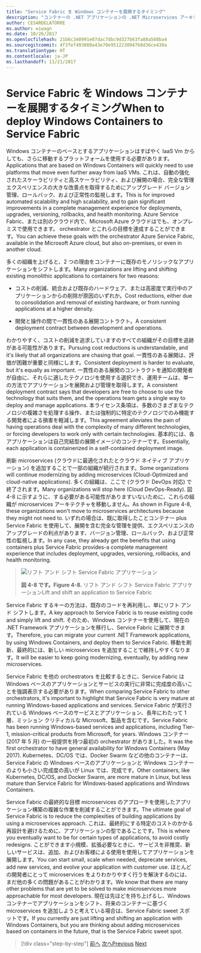 ```yaml
---
title: "Service Fabric を Windows コンテナーを展開するタイミング"
description: "コンテナーの .NET アプリケーションの .NET Microservices アーキテクチャ |Service Fabric を Windows コンテナーを展開するタイミング"
author: CESARDELATORRE
ms.author: wiwagn
ms.date: 10/26/2017
ms.openlocfilehash: 21b6c348991e07dac7dbc9d327b63fa88a588ba4
ms.sourcegitcommit: 4f3fef493080a43e70e951223894768d36ce430a
ms.translationtype: HT
ms.contentlocale: ja-JP
ms.lasthandoff: 11/21/2017
---
```

# <a name="when-to-deploy-windows-containers-to-service-fabric"></a><span data-ttu-id="0a202-103">Service Fabric を Windows コンテナーを展開するタイミング</span><span class="sxs-lookup"><span data-stu-id="0a202-103">When to deploy Windows Containers to Service Fabric</span></span>

<span data-ttu-id="0a202-104">Windows コンテナーのベースとするアプリケーションはすばやく IaaS Vm からしても、さらに移動するプラットフォームを使用する必要があります。</span><span class="sxs-lookup"><span data-stu-id="0a202-104">Applications that are based on Windows Containers will quickly need to use platforms that move even further away from IaaS VMs.</span></span> <span data-ttu-id="0a202-105">これは、自動の強化されたスケーラビリティと高スケーラビリティ、および展開の場合、完全な管理エクスペリエンスの大きな改善点を取得するためにアップグレード バージョン管理、ロールバック、および正常性の監視します。</span><span class="sxs-lookup"><span data-stu-id="0a202-105">This is for improved automated scalability and high scalability, and to gain significant improvements in a complete management experience for deployments, upgrades, versioning, rollbacks, and health monitoring.</span></span> <span data-ttu-id="0a202-106">Azure Service Fabric、または別のクラウド内で、Microsoft Azure クラウドはでも、オンプレミスで使用できます。 orchestrator とこれらの目標を達成することができます。</span><span class="sxs-lookup"><span data-stu-id="0a202-106">You can achieve these goals with the orchestrator Azure Service Fabric, available in the Microsoft Azure cloud, but also on-premises, or even in another cloud.</span></span>

<span data-ttu-id="0a202-107">多くの組織を上げると、2 つの理由をコンテナーに既存のモノリシックなアプリケーションをシフトします。</span><span class="sxs-lookup"><span data-stu-id="0a202-107">Many organizations are lifting and shifting existing monolithic applications to containers for two reasons:</span></span>

-   <span data-ttu-id="0a202-108">コストの削減、統合および既存のハードウェア、または高密度で実行中のアプリケーションからの削除が原因のいずれか。</span><span class="sxs-lookup"><span data-stu-id="0a202-108">Cost reductions, either due to consolidation and removal of existing hardware, or from running applications at a higher density.</span></span>

-   <span data-ttu-id="0a202-109">開発と操作の間で一貫性のある展開コントラクト。</span><span class="sxs-lookup"><span data-stu-id="0a202-109">A consistent deployment contract between development and operations.</span></span>

<span data-ttu-id="0a202-110">わかりやすく、コストの削減を追求していますのすべての組織がその目標を追跡がある可能性があります。</span><span class="sxs-lookup"><span data-stu-id="0a202-110">Pursuing cost reductions is understandable, and it's likely that all organizations are chasing that goal.</span></span> <span data-ttu-id="0a202-111">一貫性のある展開は、評価が困難が重要と同様にします。</span><span class="sxs-lookup"><span data-stu-id="0a202-111">Consistent deployment is harder to evaluate, but it's equally as important.</span></span> <span data-ttu-id="0a202-112">一貫性のある展開のコントラクトを通知の開発者が自由に、それらに適したテクノロジを使用する選択でき、運用チームは、単一の方法でアプリケーションを展開および管理を取得します。</span><span class="sxs-lookup"><span data-stu-id="0a202-112">A consistent deployment contract says that developers are free to choose to use the technology that suits them, and the operations team gets a single way to deploy and manage applications.</span></span> <span data-ttu-id="0a202-113">本ライセンス条項は、多数のさまざまなテクノロジの複雑さを処理する操作、または強制的に特定のテクノロジでのみ機能する開発者による損害を軽減します。</span><span class="sxs-lookup"><span data-stu-id="0a202-113">This agreement alleviates the pain of having operations deal with the complexity of many different technologies, or forcing developers to work only with certain technologies.</span></span> <span data-ttu-id="0a202-114">基本的には、各アプリケーションは自己完結型の展開イメージのコンテナーです。</span><span class="sxs-lookup"><span data-stu-id="0a202-114">Essentially, each application is containerized in a self-contained deployment image.</span></span>

<span data-ttu-id="0a202-115">刷新 microservices (クラウドに最適化されたとクラウド ネイティブ アプリケーション) を追加することで一部の組織が続行されます。</span><span class="sxs-lookup"><span data-stu-id="0a202-115">Some organizations will continue modernizing by adding microservices (Cloud-Optimized and cloud-native applications).</span></span> <span data-ttu-id="0a202-116">多くの組織は、ここで (クラウド DevOps 対応) で終了されます。</span><span class="sxs-lookup"><span data-stu-id="0a202-116">Many organizations will stop here (Cloud DevOps-Ready).</span></span> <span data-ttu-id="0a202-117">図 4-8 に示すように、する必要がある可能性がありますいないために、これらの組織が microservices アーキテクチャを移動しません。</span><span class="sxs-lookup"><span data-stu-id="0a202-117">As shown in Figure 4-8, these organizations won't move to microservices architectures because they might not need to.</span></span> <span data-ttu-id="0a202-118">いずれの場合は、既に取得したことコンテナー plus Service Fabric を使用して、展開を含む完全な管理を提供、エクスペリエンスのアップグレードの利点があります、バージョン管理、ロールバック、および正常性の監視します。</span><span class="sxs-lookup"><span data-stu-id="0a202-118">In any case, they already get the benefits that using containers plus Service Fabric provides-a complete management experience that includes deployment, upgrades, versioning, rollbacks, and health monitoring.</span></span>

> ![リフト アンド シフト Service Fabric アプリケーション](./media/image8.png)
>
> <span data-ttu-id="0a202-120">**図 4-8 です。**</span><span class="sxs-lookup"><span data-stu-id="0a202-120">**Figure 4-8.**</span></span> <span data-ttu-id="0a202-121">リフト アンド シフト Service Fabric アプリケーション</span><span class="sxs-lookup"><span data-stu-id="0a202-121">Lift and shift an application to Service Fabric</span></span>

<span data-ttu-id="0a202-122">Service Fabric するキーの方法は、既存のコードを再利用し、単にリフト アンド シフトします。</span><span class="sxs-lookup"><span data-stu-id="0a202-122">A key approach to Service Fabric is to reuse existing code and simply lift and shift.</span></span> <span data-ttu-id="0a202-123">そのため、Windows コンテナーを使用して、現在の .NET Framework アプリケーションを移行し、Service Fabric に展開できます。</span><span class="sxs-lookup"><span data-stu-id="0a202-123">Therefore, you can migrate your current .NET Framework applications, by using Windows Containers, and deploy them to Service Fabric.</span></span> <span data-ttu-id="0a202-124">移動を刷新、最終的には、新しい microservices を追加することで維持しやすくなります。</span><span class="sxs-lookup"><span data-stu-id="0a202-124">It will be easier to keep going modernizing, eventually, by adding new microservices.</span></span>

<span data-ttu-id="0a202-125">Service Fabric を他の orchestrators を比較するときに、Service Fabric は Windows ベースのアプリケーションとサービスの実行に非常に完成度の高いことを強調表示する必要があります。</span><span class="sxs-lookup"><span data-stu-id="0a202-125">When comparing Service Fabric to other orchestrators, it's important to highlight that Service Fabric is very mature at running Windows-based applications and services.</span></span> <span data-ttu-id="0a202-126">Service Fabric が実行されている Windows ベースのサービスとアプリケーション、長年にわたって 1 層、ミッション クリティカルな Microsoft、製品を含むです。</span><span class="sxs-lookup"><span data-stu-id="0a202-126">Service Fabric has been running Windows-based services and applications, including Tier-1, mission-critical products from Microsoft, for years.</span></span> <span data-ttu-id="0a202-127">Windows コンテナー (2017 年 5 月) の一般提供を持つ最初の orchestrator がありました。</span><span class="sxs-lookup"><span data-stu-id="0a202-127">It was the first orchestrator to have general availability for Windows Containers (May 2017).</span></span> <span data-ttu-id="0a202-128">Kubernetes、DC/OS では、Docker Swarm などの他のコンテナーは、Service Fabric の Windows ベースのアプリケーションと Windows コンテナーのよりも小さい完成度の高いが Linux では、完成です。</span><span class="sxs-lookup"><span data-stu-id="0a202-128">Other containers, like Kubernetes, DC/OS, and Docker Swarm, are more mature in Linux, but less mature than Service Fabric for Windows-based applications and Windows Containers.</span></span>

<span data-ttu-id="0a202-129">Service Fabric の最終的な目標 microservices のアプローチを使用したアプリケーション構築の複雑な作業を削減することができます。</span><span class="sxs-lookup"><span data-stu-id="0a202-129">The ultimate goal of Service Fabric is to reduce the complexities of building applications by using a microservices approach.</span></span> <span data-ttu-id="0a202-130">これは、最終的にする特定のコストのかかる再設計を避けるために、アプリケーションの型であることです。</span><span class="sxs-lookup"><span data-stu-id="0a202-130">This is where you eventually want to be for certain types of applications, to avoid costly redesigns.</span></span> <span data-ttu-id="0a202-131">ことができます小規模、拡張必要なときに、サービスを非推奨、新しいサービスは、追加、およびお客様による使用を使用してアプリケーションを展開します。</span><span class="sxs-lookup"><span data-stu-id="0a202-131">You can start small, scale when needed, deprecate services, add new services, and evolve your application with customer use.</span></span> <span data-ttu-id="0a202-132">ほとんどの開発者にとって microservices をよりわかりやすく行うを解決するのには、まだ他の多くの問題があることがわかります。</span><span class="sxs-lookup"><span data-stu-id="0a202-132">We know that there are many other problems that are yet to be solved to make microservices more approachable for most developers.</span></span> <span data-ttu-id="0a202-133">現在は先ほどを持ち上げるし、Windows コンテナーでアプリケーションをシフト、将来のコンテナーに基づく microservices を追加しようと考えている場合は、Service Fabric sweet スポットです。</span><span class="sxs-lookup"><span data-stu-id="0a202-133">If you currently are just lifting and shifting an application with Windows Containers, but you are thinking about adding microservices based on containers in the future, that is the Service Fabric sweet spot.</span></span>

>[!div class="step-by-step"]
<span data-ttu-id="0a202-134">[前へ](when-to-deploy-windows-containers-to-azure-vms-iaas-cloud.md)
[次へ](when-to-deploy-windows-containers-to-azure-container-service-kubernetes.md)</span><span class="sxs-lookup"><span data-stu-id="0a202-134">[Previous](when-to-deploy-windows-containers-to-azure-vms-iaas-cloud.md)
[Next](when-to-deploy-windows-containers-to-azure-container-service-kubernetes.md)</span></span>
